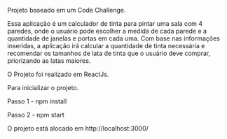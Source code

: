 Projeto baseado em um Code Challenge.


Essa aplicação é um calculador de tinta para pintar uma sala com 4 paredes, onde o usuário pode escolher a medida de cada parede e a quantidade de janelas e portas em cada uma. Com base nas informações inseridas, a aplicação irá calcular a quantidade de tinta necessária e recomendar os tamanhos de lata de tinta que o usuário deve comprar, priorizando as latas maiores.

O Projeto foi realizado em ReactJs.

Para inicializar o projeto.

Passo 1 - npm install

Passo 2 - npm start

O projeto está alocado em http://localhost:3000/

